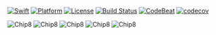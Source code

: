 [![Swift][swift-badge]][swift-url]
[![Platform][platform-badge]][platform-url]
[![License][mit-badge]][mit-url]
[![Build Status][build-status-badge]][build-status-url]
[![CodeBeat][codebeat-badge]][codebeat-url]
[![codecov][codecov-badge]][codecov-url]

![Chip8](https://user-images.githubusercontent.com/1591321/111880352-fc7c0880-8978-11eb-8002-354634ed84a5.png)
![Chip8](https://user-images.githubusercontent.com/1591321/111880560-3ac5f780-897a-11eb-9418-5cbddbfe9bbb.png)
![Chip8](https://user-images.githubusercontent.com/1591321/111880564-3c8fbb00-897a-11eb-979f-307919f9f0be.png)
![Chip8](https://user-images.githubusercontent.com/1591321/111880565-3dc0e800-897a-11eb-9c1e-800c4b402811.png)
![Chip8](https://user-images.githubusercontent.com/1591321/111880566-3e597e80-897a-11eb-89ca-b89b3d8a33e2.png)




[swift-badge]: https://img.shields.io/badge/swift-5.3-F05138.svg "Swift 5.3"
[swift-url]: https://swift.org
[platform-badge]: https://badgen.net/badge/platform/ios,macos?list=|
[platform-url]: https://swift.org
[mit-badge]: https://img.shields.io/badge/License-MIT-blue.svg?style=flat
[mit-url]: https://tldrlegal.com/license/mit-license
[build-status-badge]: https://travis-ci.com/carlos21/SwiftChip8.svg?branch=master
[build-status-url]: https://travis-ci.com/carlos21/SwiftChip
[codebeat-badge]: https://codebeat.co/badges/3855d468-22b9-4f3c-93f2-2bbb308d1813
[codebeat-url]: https://codebeat.co/projects/github-com-carlos21-swiftchip8-master
[linkedin-badge]: https://img.shields.io/badge/LinkedIn-0077B5?style=for-the-badge&logo=linkedin&logoColor=white
[linkedin-url]: https://www.linkedin.com/in/carlos-duclos-caballero-5b1aa520/
[codecov-badge]: https://codecov.io/gh/carlos21/SwiftChip8/branch/master/graph/badge.svg?token=FxjWg8RbEY
[codecov-url]: https://codecov.io/gh/carlos21/SwiftChip8
